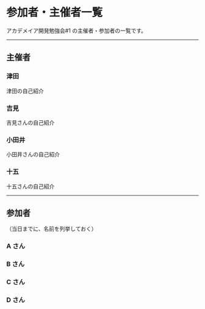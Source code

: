 # 参加者・主催者一覧

アカデメイア開発勉強会#1 の主催者・参加者の一覧です。

---

## 主催者

### 津田

津田の自己紹介

### 吉見

吉見さんの自己紹介

### 小田井

小田井さんの自己紹介

### 十五

十五さんの自己紹介

---

## 参加者

（当日までに、名前を列挙しておく）

### A さん

### B さん

### C さん

### D さん
